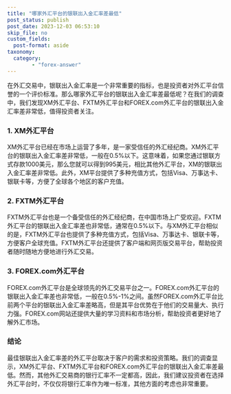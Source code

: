 ```yaml
---
title: "哪家外汇平台的银联出入金汇率差最低"
post_status: publish
post_date: 2023-12-03 06:53:10
skip_file: no
custom_fields: 
  post-format: aside
taxonomy:
  category:
        - "forex-answer"
---
```


在外汇交易中，银联出入金汇率是一个非常重要的指标，也是投资者对外汇平台信誉的一个评价标准。那么哪家外汇平台的银联出入金汇率差最低呢？在我们的调查中，我们发现XM外汇平台、FXTM外汇平台和FOREX.com外汇平台的银联出入金汇率差非常低，值得投资者关注。

### 1. XM外汇平台

XM外汇平台已经在市场上运营了多年，是一家受信任的外汇经纪商。XM外汇平台的银联出入金汇率差非常低，一般在0.5%以下。这意味着，如果您通过银联方式存款1000美元，那么您就可以得到995美元，相比其他外汇平台，XM的银联出入金汇率差非常低。此外，XM平台提供了多种充值方式，包括Visa、万事达卡、银联卡等，方便了全球各个地区的客户充值。

### 2. FXTM外汇平台

FXTM外汇平台也是一个备受信任的外汇经纪商，在中国市场上广受欢迎。FXTM外汇平台的银联出入金汇率差也非常低，通常在0.5%以下。与XM外汇平台相似的是，FXTM外汇平台也提供了多种充值方式，包括Visa、万事达卡、银联卡等，方便客户全球充值。FXTM外汇平台还提供了客户端和网页版交易平台，帮助投资者随时随地方便地进行外汇交易。

### 3. FOREX.com外汇平台

FOREX.com外汇平台是全球领先的外汇交易平台之一。FOREX.com外汇平台的银联出入金汇率差也非常低，一般在0.5%-1%之间。虽然FOREX.com外汇平台比前两个平台的银联出入金汇率差略高，但是其平台优势在于他们的交易量大、执行力强。FOREX.com网站还提供大量的学习资料和市场分析，帮助投资者更好地了解外汇市场。

### 结论

最佳银联出入金汇率差的外汇平台取决于客户的需求和投资策略。我们的调查显示，XM外汇平台、FXTM外汇平台和FOREX.com外汇平台的银联出入金汇率差最低。然而，其他外汇交易商的银行汇率不一定都高，因此，我们建议投资者在选择外汇平台时，不仅仅将银行汇率作为唯一标准，其他方面的考虑也非常重要。 
